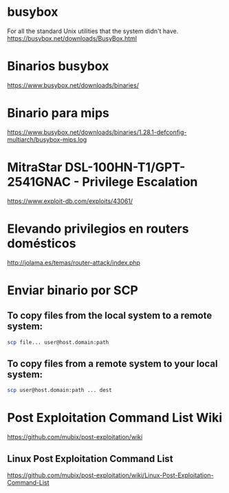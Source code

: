# busybox
For all the standard Unix utilities that the system didn't have.
https://busybox.net/downloads/BusyBox.html

# Binarios busybox
https://www.busybox.net/downloads/binaries/

# Binario para mips
https://www.busybox.net/downloads/binaries/1.28.1-defconfig-multiarch/busybox-mips.log

# MitraStar DSL-100HN-T1/GPT-2541GNAC - Privilege Escalation
https://www.exploit-db.com/exploits/43061/

# Elevando privilegios en routers domésticos
http://jolama.es/temas/router-attack/index.php

# Enviar binario por SCP
## To copy files from the local system to a remote system:
```Bash
scp file... user@host.domain:path
```
## To copy files from a remote system to your local system:
```Bash
scp user@host.domain:path ... dest
```

# Post Exploitation Command List Wiki
https://github.com/mubix/post-exploitation/wiki

## Linux Post Exploitation Command List
https://github.com/mubix/post-exploitation/wiki/Linux-Post-Exploitation-Command-List
